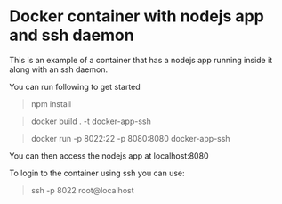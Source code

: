 Docker container with nodejs app and ssh daemon
===============================================

This is an example of a container that has a nodejs app running inside it along with an ssh daemon.

You can run following to get started

> npm install

> docker build . -t docker-app-ssh

> docker run -p 8022:22 -p 8080:8080 docker-app-ssh 

You can then access the nodejs app at localhost:8080

To login to the container using ssh you can use:

> ssh -p 8022 root@localhost